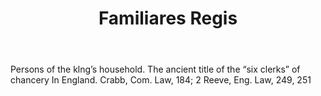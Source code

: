 ---
title: Familiares Regis
letter: F
permalink: "/definitions/bld-familiares-regis.html"
body: Persons of the klng’s household. The ancient title of the “six clerks” of chancery
  In England. Crabb, Com. Law, 184; 2 Reeve, Eng. Law, 249, 251
published_at: '2018-07-07'
source: Black's Law Dictionary 2nd Ed (1910)
layout: post
---